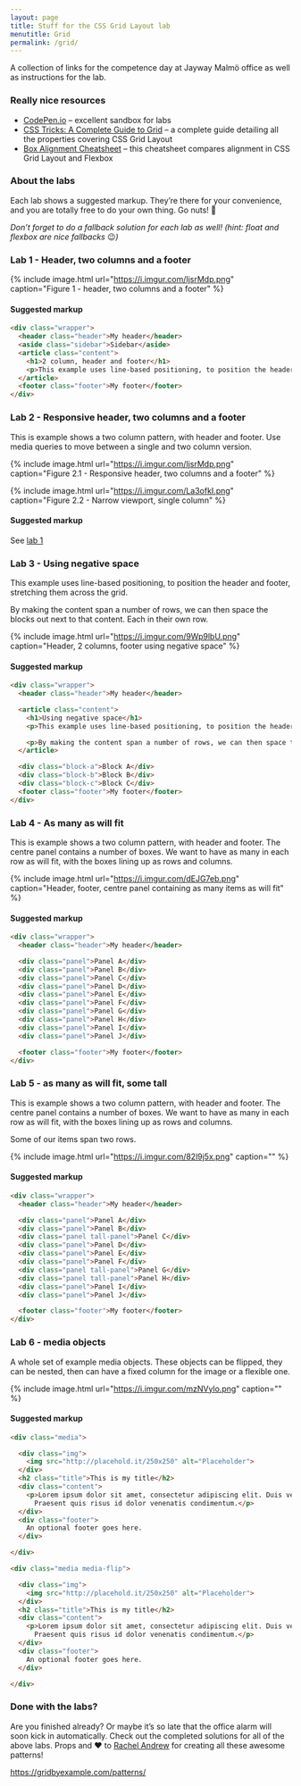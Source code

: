 ```yaml
---
layout: page
title: Stuff for the CSS Grid Layout lab
menutitle: Grid
permalink: /grid/
---
```


A collection of links for the competence day at Jayway Malmö office as well as instructions for the lab.

### Really nice resources

* [CodePen.io](https://codepen.io) – excellent sandbox for labs
* [CSS Tricks: A Complete Guide to Grid](https://css-tricks.com/snippets/css/complete-guide-grid/) – a complete guide detailing all the properties covering CSS Grid Layout
* [Box Alignment Cheatsheet](https://rachelandrew.co.uk/css/cheatsheets/box-alignment) – this cheatsheet compares alignment in CSS Grid Layout and Flexbox

### About the labs

Each lab shows a suggested markup. They’re there for your convenience, and you are totally free to do your own thing. Go nuts! 🤪

_Don’t forget to do a fallback solution for each lab as well! (hint: float and flexbox are nice fallbacks_ 😉_)_

### Lab 1 - Header, two columns and a footer

{% include image.html url="https://i.imgur.com/IjsrMdp.png" caption="Figure 1 - header, two columns and a footer" %}

#### Suggested markup

~~~html
<div class="wrapper">
  <header class="header">My header</header>
  <aside class="sidebar">Sidebar</aside>
  <article class="content">
    <h1>2 column, header and footer</h1>
    <p>This example uses line-based positioning, to position the header and footer, stretching them across the grid.</p>
  </article>
  <footer class="footer">My footer</footer>
</div>
~~~

### Lab 2 - Responsive header, two columns and a footer

This is example shows a two column pattern, with header and footer. Use media queries to move between a single and two column version.

{% include image.html url="https://i.imgur.com/IjsrMdp.png" caption="Figure 2.1 - Responsive header, two columns and a footer" %}

{% include image.html url="https://i.imgur.com/La3ofkI.png" caption="Figure 2.2 - Narrow viewport, single column" %}

#### Suggested markup

See [lab 1](#lab-1---header-two-columns-and-a-footer)

### Lab 3 - Using negative space

This example uses line-based positioning, to position the header and footer, stretching them across the grid.

By making the content span a number of rows, we can then space the blocks out next to that content. Each in their own row.

{% include image.html url="https://i.imgur.com/9Wp9lbU.png" caption="Header, 2 columns, footer using negative space" %}

#### Suggested markup

~~~html
<div class="wrapper">
  <header class="header">My header</header>

  <article class="content">
    <h1>Using negative space</h1>
    <p>This example uses line-based positioning, to position the header and footer, stretching them across the grid.</p>

    <p>By making the content span a number of rows, we can then space the blocks out next to that content. Each in their own row.</p>
  </article>

  <div class="block-a">Block A</div>
  <div class="block-b">Block B</div>
  <div class="block-c">Block C</div>
  <footer class="footer">My footer</footer>
</div>
~~~

### Lab 4 - As many as will fit

This is example shows a two column pattern, with header and footer. The centre panel contains a number of boxes. We want to have as many in each row as will fit, with the boxes lining up as rows and columns.

{% include image.html url="https://i.imgur.com/dEJG7eb.png" caption="Header, footer, centre panel containing as many items as will fit" %}

#### Suggested markup

~~~html
<div class="wrapper">
  <header class="header">My header</header>

  <div class="panel">Panel A</div>
  <div class="panel">Panel B</div>
  <div class="panel">Panel C</div>
  <div class="panel">Panel D</div>
  <div class="panel">Panel E</div>
  <div class="panel">Panel F</div>
  <div class="panel">Panel G</div>
  <div class="panel">Panel H</div>
  <div class="panel">Panel I</div>
  <div class="panel">Panel J</div>

  <footer class="footer">My footer</footer>
</div>
~~~

### Lab 5 - as many as will fit, some tall

This is example shows a two column pattern, with header and footer. The centre panel contains a number of boxes. We want to have as many in each row as will fit, with the boxes lining up as rows and columns.

Some of our items span two rows.

{% include image.html url="https://i.imgur.com/82l9j5x.png" caption="" %}

#### Suggested markup

~~~html
<div class="wrapper">
  <header class="header">My header</header>

  <div class="panel">Panel A</div>
  <div class="panel">Panel B</div>
  <div class="panel tall-panel">Panel C</div>
  <div class="panel">Panel D</div>
  <div class="panel">Panel E</div>
  <div class="panel">Panel F</div>
  <div class="panel tall-panel">Panel G</div>
  <div class="panel tall-panel">Panel H</div>
  <div class="panel">Panel I</div>
  <div class="panel">Panel J</div>

  <footer class="footer">My footer</footer>
</div>
~~~

### Lab 6 - media objects

A whole set of example media objects. These objects can be flipped, they can be nested, then can have a fixed column for the image or a flexible one.

{% include image.html url="https://i.imgur.com/mzNVylo.png" caption="" %}

#### Suggested markup

~~~html
<div class="media">

  <div class="img">
    <img src="http://placehold.it/250x250" alt="Placeholder">
  </div>
  <h2 class="title">This is my title</h2>
  <div class="content">
    <p>Lorem ipsum dolor sit amet, consectetur adipiscing elit. Duis vehicula vitae ligula sit amet maximus. Nunc auctor neque ipsum, ac porttitor elit lobortis ac. Vivamus ultrices sodales tellus et aliquam. Pellentesque porta sit amet nulla vitae luctus.
      Praesent quis risus id dolor venenatis condimentum.</p>
  </div>
  <div class="footer">
    An optional footer goes here.
  </div>

</div>

<div class="media media-flip">

  <div class="img">
    <img src="http://placehold.it/250x250" alt="Placeholder">
  </div>
  <h2 class="title">This is my title</h2>
  <div class="content">
    <p>Lorem ipsum dolor sit amet, consectetur adipiscing elit. Duis vehicula vitae ligula sit amet maximus. Nunc auctor neque ipsum, ac porttitor elit lobortis ac. Vivamus ultrices sodales tellus et aliquam. Pellentesque porta sit amet nulla vitae luctus.
      Praesent quis risus id dolor venenatis condimentum.</p>
  </div>
  <div class="footer">
    An optional footer goes here.
  </div>

</div>
~~~

### Done with the labs?

Are you finished already? Or maybe it’s so late that the office alarm will soon kick in automatically. Check out the completed solutions for all of the above labs. Props and ❤️  to [Rachel Andrew](https://rachelandrew.co.uk) for creating all these awesome patterns!

<div class="showme-hidden">
  <p><a href="https://gridbyexample.com/patterns/">https://gridbyexample.com/patterns/</a></p>
</div>

<script>
  const hiddenElem = document.querySelector('.showme-hidden');

  const showmeBtn = document.createElement('button');
  showmeBtn.setAttribute('type', 'button');
  showmeBtn.innerHTML = '✨Yes , yes! I’m done! Show me! ✨';

  hiddenElem.parentNode.insertBefore(showmeBtn, hiddenElem);

  hiddenElem.style.transition = "opacity 250ms";
  hiddenElem.style.opacity = 0;

  showmeBtn.addEventListener('click', function () {
    hiddenElem.style.opacity = 1;
  });
</script>
